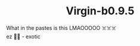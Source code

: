 <h1 align="center">Virgin-b0.9.5</h1>
What in the pastes is this LMAOOOOO ☠️☠️☠️<br>
ez 🤷‍♂️ - exotic
